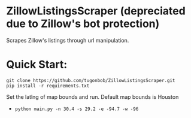 # ZillowListingsScraper (depreciated due to Zillow's bot protection)
Scrapes Zillow's listings through url manipulation.

# Quick Start:
```
git clone https://github.com/tugonbob/ZillowListingsScraper.git
pip install -r requirements.txt
```
Set the latlng of map bounds and run. Default map bounds is Houston
- ```python main.py -n 30.4 -s 29.2 -e -94.7 -w -96```

